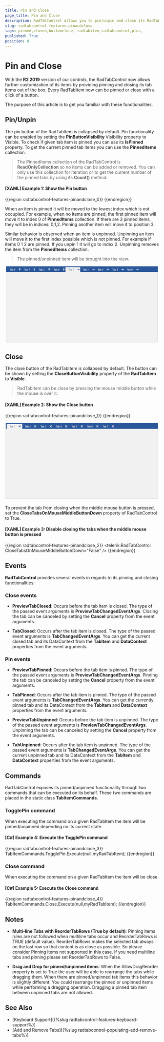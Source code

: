 ```yaml
---
title: Pin and Close
page_title: Pin and Close
description: RadTabControl allows you to pin/unpin and close its RadTabItems.
slug: radtabcontrol-features-pinandclose
tags: pinned,closed,buttonclose, radtabitem,radtabcontrol,plus,
published: True
position: 0
---
```


# Pin and Close

With the __R2 2019__ version of our controls, the RadTabControl now allows further customization of its items by providing pinning and closing its tab items out of the box. Every RadTabItem now can be pinned or close with a click of a button. 

The purpose of this article is to get you familiar with these functionalities.

## Pin/Unpin

The pin button of the RadTabItem is collapsed by default. Pin functionality can be enabled by setting the __PinButtonVisibility__ Visibility property to Visible. To check if given tab item is pinned you can use its __IsPinned__ property. To get the current pinned tab items you can use the __PinnedItems__ collection.

> The PinnedItems collection of the RadTabControl is __ReadOnlyCollection<RadTabItem>__ so no items can be added or removed. You can only use this collection for iteration or to get the current number of the pinned tabs by using its __Count()__ method.

#### __[XAML] Example 1: Show the Pin button__
{{region radtabcontrol-features-pinandclose_0}}
	<Style TargetType="telerik:RadTabItem" >
		<Setter Property="PinButtonVisibility" Value="Visible"/>
	</Style>
{{endregion}}

When an item is pinned it will be moved to the lowest index which is not occupied. For example, when no items are pinned, the first pinned item will move it to index 0 of __PinnedItems__ collection. If there are 3 pinned items, they will be in indices: 0,1,2. Pinning another item will move it to position 3.

Similar behavior is observed when an item is unpinned. Unpinning an item will move it to the first index possible which is not pinned. For example if items 0 1 2 are pinned. If you unpin 1 it will go to index 2. Unpinning removes the item from the __PinnedItems__ collection.

> The pinned/unpinned item will be brought into the view.

![](images/tabcontrol-pinned-tabitems.png)

## Close

The close button of the RadTabItem is collapsed by default. The button can be shown by setting the __CloseButtonVisibility__ property of the __RadTabItem__ to __Visible__.

> RadTabItem can be close by pressing the mouse middle button while the mouse is over it.

#### __[XAML] Example 2: Show the Close button__
{{region radtabcontrol-features-pinandclose_1}}
	<Style TargetType="telerik:RadTabItem" >
		<Setter Property="CloseButtonVisibility" Value="Visible"/>
	</Style>
{{endregion}}

![](images/tabcontrol-closebutton-tabitems.png)

To prevent the tab from closing when the middle mouse button is pressed, set the __CloseTabsOnMouseMiddleButtonDown__ property of RadTabControl to True.

#### __[XAML] Example 3: Disable closing the tabs when the middle mouse button is pressed__
{{region radtabcontrol-features-pinandclose_2}}
	<telerik:RadTabControl CloseTabsOnMouseMiddleButtonDown="False" />
{{endregion}}

## Events

__RadTabControl__ provides several events in regards to its pinning and closing functionalities:

### Close events
 
* __PreviewTabClosed__: Occurs before the tab item is closed. The type of the passed event arguments is __PreviewTabChangedEventArgs__. Closing the tab can be canceled by setting the __Cancel__ property from the event arguments.

* __TabClosed__: Occurs after the tab item is closed. The type of the passed event arguments is __TabChangedEventArgs__. You can get the current closed tab and its DataContext from the __TabItem__ and __DataContext__ properties from the event arguments.

### Pin events

* __PreviewTabPinned__: Occurs before the tab item is pinned. The type of the passed event arguments is __PreviewTabChangedEventArgs__. Pinning the tab can be canceled by setting the __Cancel__ property from the event arguments.
* __TabPinned__:  Occurs after the tab item is pinned. The type of the passed event arguments is __TabChangedEventArgs__. You can get the currently pinned tab and its DataContext from the __TabItem__ and __DataContext__ properties from the event arguments.

* __PreviewTabUnpinned__: Occurs before the tab item is unpinned. The type of the passed event arguments is __PreviewTabChangedEventArgs__. Unpinning the tab can be canceled by setting the __Cancel__ property from the event arguments.
* __TabUnpinned__: Occurs after the tab item is unpinned. The type of the passed event arguments is __TabChangedEventArgs__. You can get the current unpinned tab and its DataContext from the __TabItem__ and __DataContext__ properties from the event arguments.

## Commands

RadTabControl exposes its pinned/unpinned functionality through two commands that can be executed on its behalf. These two commands are placed in the static class __TabItemCommands__.

### TogglePin command

When executing the command on a given RadTabItem the item will be pinned/unpinned depending on its current state.

#### __[C#] Example 4: Execute the TogglePin command__
{{region radtabcontrol-features-pinandclose_3}}
	TabItemCommands.TogglePin.Execute(null,myRadTabItem);
{{endregion}}

### Close command

When executing the command on a given RadTabItem the item will be close.

#### __[C#] Example 5: Execute the Close command__
{{region radtabcontrol-features-pinandclose_4}}
	TabItemCommands.Close.Execute(null,myRadTabItem);
{{endregion}}

## Notes

* __Multi-line Tabs with ReorderTabRows (True by default)__: Pinning items rules are not followed when multiline tabs occur and ReorderTabRows is TRUE (default value). ReorderTabRows makes the selected tab always on the last row so that content is as close as possible. So please consider Pinning items not supported in this case. If you need multiline tabs and pinning please set ReorderTabRows to False.

* __Drag and Drop for pinned/unpinned items__: When the AllowDragReorder property is set to True the user will be able to rearrange the tabs while dragging them. When there are pinned/unpinned tab items this behavior is slightly different. You could rearrange the pinned or unpinned items while performing a dragging operation. Dragging a pinned tab item between unpinned tabs are not allowed.

## See Also  
 * [Keyboard Support]({%slug radtabcontrol-features-keyboard-support%})
 * [Add and Remove Tabs]({%slug radtabcontrol-populating-add-remove-tabs%})
